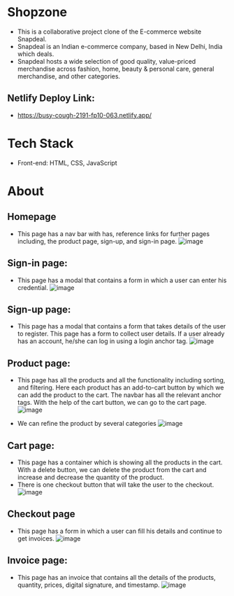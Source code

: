 # Shopzone
- This is a collaborative project clone of the E-commerce website Snapdeal.
-  Snapdeal is an Indian e-commerce company, based in New Delhi, India which deals.
-  Snapdeal hosts a wide selection of good quality, value-priced merchandise across fashion, home, beauty & personal care, general merchandise, and other categories. 

## Netlify Deploy Link: 
- https://busy-cough-2191-fp10-063.netlify.app/

# Tech Stack
- Front-end: HTML, CSS, JavaScript

  
# About
## Homepage 
- This page has a nav bar with has, reference links for further pages including, the product page, sign-up, and sign-in page. 
![image](https://github.com/pkthapliyal/Shopzone/assets/121335947/046f5439-624a-4392-a458-2b8aafd90a10)


## Sign-in page: 
- This page has a modal that contains a form in which a user can enter his credential. 
![image](https://github.com/pkthapliyal/Shopzone/assets/121335947/f46adb0b-4f3b-4a1d-a7bb-eecd23307e60)


## Sign-up page:
- This page has a modal that contains a form that takes details of the user to register.  This page has a form to collect user details. If a user already has an account, he/she can log in using a login anchor tag.
![image](https://github.com/pkthapliyal/Shopzone/assets/121335947/9d573faa-291f-40c0-9f29-41217d342b79)


## Product page: 
- This page has all the products and all the functionality including sorting, and filtering. Here each product has an add-to-cart button by which we can add the product to the cart. The navbar has all the relevant anchor tags. With the help of the cart button, we can go to the cart page.
![image](https://github.com/pkthapliyal/Shopzone/assets/121335947/687c0392-6086-465e-950a-6ece2004a8fe)


- We can refine the product by several categories
![image](https://github.com/pkthapliyal/Shopzone/assets/121335947/05cf1a9c-0900-4eac-a9d6-e2f135ccb0a7)


## Cart page: 
- This page has a container which is showing all the products in the cart. With a delete button, we can delete the product from the cart and increase and decrease the quantity  of the product.
- There is one checkout button that will take the user to the checkout.
![image](https://github.com/pkthapliyal/Shopzone/assets/121335947/b489de0d-7e62-4f00-9fe9-ca97ca99b175)


## Checkout page
- This page has a form in which a user can fill his details and continue to get invoices.
  ![image](https://github.com/pkthapliyal/Shopzone/assets/121335947/07b1e4e3-f590-4606-b315-7c838a7b00a4)


## Invoice page: 
- This page has an invoice that contains all the details of the products, quantity, prices, digital signature, and timestamp.
  ![image](https://github.com/pkthapliyal/Shopzone/assets/121335947/a1ce11df-1e29-4b62-be36-23fb72e19258)

